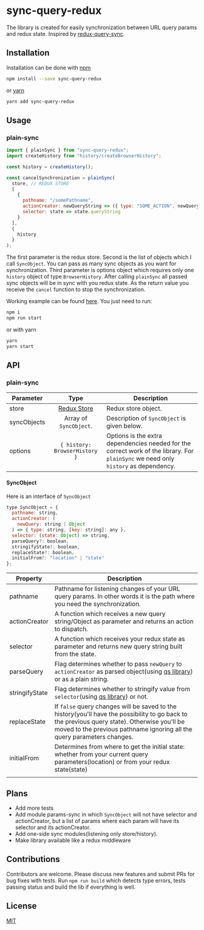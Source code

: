 # sync-query-redux
The library is created for easily synchronization between URL query params and redux state.
Inspired by [redux-query-sync](https://github.com/Treora/redux-query-sync).

## Installation
Installation can be done with [npm](https://www.npmjs.com/)

```sh
npm install --save sync-query-redux
```

or [yarn](https://yarnpkg.com/en/)

```sh
yarn add sync-query-redux
```

## Usage
### plain-sync
```javascript
import { plainSync } from "sync-query-redux";
import createHistory from "history/createBrowserHistory";

const history = createHistory();

const cancelSynchronization = plainSync(
  store, // REDUX STORE
  [
    {
      pathname: "/somePathname",
      actionCreator: newQueryString => ({ type: "SOME_ACTION", newQueryString }),
      selector: state => state.queryString
    }
  ],
  {
    history
  }
);
```

The first parameter is the redux store. Second is the list of objects which I call `SyncObject`. You can pass as many sync objects as you want for synchronization. Third parameter is options object which requires only one `history` object of type `BrowserHistory`. After calling `plainSync` all passed sync objects will be in sync with you redux state. As the return value you receive the `cancel` function to stop the synchronization.

Working example can be found [here](./examples/plain-sync). You just need to run:
```sh
npm i
npm run start
```
or with yarn
```sh
yarn
yarn start
```

## API
### plain-sync
| Parameter   | Type                                          | Description                                                                                                                         |
| ----------- | :-------------------------------------------: | ----------------------------------------------------------------------------------------------------------------------------------- |
| store       | [Redux Store](https://redux.js.org/api/store) | Redux store object.                                                                                                                 |
| syncObjects | Array of `SyncObject`.                        | Description of `SyncObject` is given below.                                                                                         |
| options     | `{ history: BrowserHistory }`                 | Options is the extra dependencies needed for the correct work of the library. For `plainSync` we need only `history` as dependency. |

#### SyncObject
Here is an interface of `SyncObject`
```javascript
type SyncObject = {
  pathname: string,
  actionCreator: (
    newQuery: string | Object
  ) => { type: string, [key: string]: any },
  selector: (state: Object) => string,
  parseQuery?: boolean,
  stringifyState?: boolean,
  replaceState?: boolean,
  initialFrom?: "location" | "state"
};
```
| Property       | Description                                                                                                                                                                                                                |
| -------------- | -------------------------------------------------------------------------------------------------------------------------------------------------------------------------------------------------------------------------- |
| pathname       | Pathname for listening changes of your URL query params. In other words it is the path where you need the synchronization.                                                                                                 |
| actionCreator  | A function which receives a new query string/Object as parameter and returns an action to dispatch.                                                                                                                        |
| selector       | A function which receives your redux state as parameter and returns new query string built from the state.                                                                                                                 |
| parseQuery     | Flag determines whether to pass `newQuery` to `actionCreator` as parsed object(using [qs library](https://www.npmjs.com/package/qs)) or as a plain string.                                                                 |
| stringifyState | Flag determines whether to stringify value from `selector`(using [qs library](https://www.npmjs.com/package/qs)) or not.                                                                                                   |
| replaceState   | If `false`  query changes will be saved to the history(you'll have the possibility to go back to the previous query state). Otherwise you'll be moved to the previous pathname ignoring all the query parameters changes. |
| initialFrom    | Determines from where to get the initial state: whether from your current query parameters(location) or from your redux state(state)                                                                                       |
|                |

## Plans
* Add more tests
* Add module params-sync in which `SyncObject` will not have selector and actionCreator, but a list of params where each param will have its selector and its actionCreator.
* Add one-side sync modules(listening only store/history).
* Make library available like a redux middleware

## Contributions
Contributors are welcome. Please discuss new features and submit PRs for bug fixes with tests.
Run `npm run build` which detects type errors, tests passing status and build the lib if everything is well.

## License
[MIT](./blob/master/LICENSE.md)